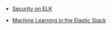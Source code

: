 
- [Security on ELK](https://www.elastic.co/products/stack/security)

- [Machine Learning in the Elastic Stack](https://www.elastic.co/guide/en/x-pack/current/xpack-ml.html)

